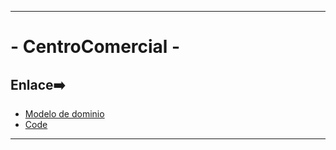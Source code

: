 

---

# - CentroComercial -


## Enlace➡️


- [Modelo de dominio](/archivosMd/modelosUml.md)
- [Code](/Programa/Carrefour)


---
